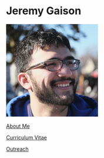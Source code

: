# Jeremy Gaison

<img src="/images/ProfilePic.jpg" alt="Jeremy Gaison" width="250"/>

[About Me](/AboutMe.md)

[Curriculum Vitae](https://jkgaison65.github.io/images/gaison_CV.pdf)

[Outreach](/Outreach.md)



